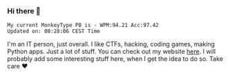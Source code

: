 ### Hi there 👋
<!-- PB START -->
```
My current MonkeyType PB is - WPM:94.21 Acc:97.42
Updated on: 08:28:06 CEST Time
```
<!-- PB END -->
I'm an IT person, just overall. I like CTFs, hacking, coding games, making Python apps. Just a lot of stuff.
You can check out my website [here](https://skill3472.github.io/).
I will probably add some interesting stuff here, when I get the idea to do so. Take care ❤️
